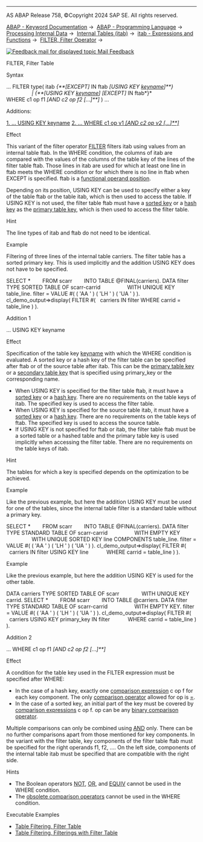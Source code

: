   

* * *

AS ABAP Release 758, ©Copyright 2024 SAP SE. All rights reserved.

[ABAP - Keyword Documentation](javascript:call_link\('abenabap.htm'\)) →  [ABAP - Programming Language](javascript:call_link\('abenabap_reference.htm'\)) →  [Processing Internal Data](javascript:call_link\('abenabap_data_working.htm'\)) →  [Internal Tables (itab)](javascript:call_link\('abenitab.htm'\)) →  [itab - Expressions and Functions](javascript:call_link\('abentable_processing_expr_func.htm'\)) →  [FILTER, Filter Operator](javascript:call_link\('abenconstructor_expression_filter.htm'\)) → 

 [![](Mail.gif?object=Mail.gif "Feedback mail for displayed topic") Mail Feedback](mailto:f1_help@sap.com?subject=Feedback%20on%20ABAP%20Documentation&body=Document:%20FILTER%2C%20Filter%20Table%2C%20ABENCONSTRUCTOR_EXPR_FILTER_TABLE%2C%20758%0D%0A%0D%0AError:%0D%0A%0D%0A%0D%0A%0D%0ASuggestion%20for%20improvement:)

FILTER, Filter Table

Syntax

... FILTER type( itab *{**\[*EXCEPT*\]* IN ftab *\[*USING KEY [keyname](javascript:call_link\('abenkeyname.htm'\))*\]**}*
                    *|* *{**\[*USING KEY [keyname](javascript:call_link\('abenkeyname.htm'\))*\]* *\[*EXCEPT*\]* IN ftab*}*
                       WHERE c1 op f1 *\[*AND c2 op f2 *\[*...*\]**\]* ) ...

Additions:

[1\. ... USING KEY keyname](#!ABAP_ADDITION_1@1@)
[2\. ... WHERE c1 op v1 *\[*AND c2 op v2 *\[*...*\]**\]*](#!ABAP_ADDITION_2@2@)

Effect

This variant of the filter operator [FILTER](javascript:call_link\('abenconstructor_expression_filter.htm'\)) filters itab using values from an internal table ftab. In the WHERE condition, the columns of itab are compared with the values of the columns of the table key of the lines of the filter table ftab. Those lines in itab are used for which at least one line in ftab meets the WHERE condition or for which there is no line in ftab when EXCEPT is specified. ftab is a [functional operand position](javascript:call_link\('abenfunctional_position_glosry.htm'\) "Glossary Entry").

Depending on its position, USING KEY can be used to specify either a key of the table ftab or the table itab, which is then used to access the table. If USING KEY is not used, the filter table ftab must have a [sorted key](javascript:call_link\('abensorted_key_glosry.htm'\) "Glossary Entry") or a [hash key](javascript:call_link\('abenhash_key_glosry.htm'\) "Glossary Entry") as the [primary table key](javascript:call_link\('abenprimary_table_key_glosry.htm'\) "Glossary Entry"), which is then used to access the filter table.

Hint

The line types of itab and ftab do not need to be identical.

Example

Filtering of three lines of the internal table carriers. The filter table has a sorted primary key. This is used implicitly and the addition USING KEY does not have to be specified.

SELECT \*
       FROM scarr
       INTO TABLE @FINAL(carriers).
DATA filter TYPE SORTED TABLE OF scarr-carrid
                 WITH UNIQUE KEY table\_line.
filter = VALUE #( ( 'AA ' ) ( 'LH ' ) ( 'UA ' ) ).
cl\_demo\_output=>display( FILTER #(
  carriers IN filter WHERE carrid = table\_line ) ).

Addition 1   

... USING KEY keyname

Effect

Specification of the table key [keyname](javascript:call_link\('abenkeyname.htm'\)) with which the WHERE condition is evaluated. A sorted key or a hash key of the filter table can be specified after ftab or of the source table after itab. This can be the [primary table key](javascript:call_link\('abenprimary_table_key_glosry.htm'\) "Glossary Entry") or a [secondary table key](javascript:call_link\('abensecondary_table_key_glosry.htm'\) "Glossary Entry") that is specified using primary\_key or the corresponding name.

-   When USING KEY is specified for the filter table ftab, it must have a [sorted key](javascript:call_link\('abensorted_key_glosry.htm'\) "Glossary Entry") or a [hash key](javascript:call_link\('abenhash_key_glosry.htm'\) "Glossary Entry"). There are no requirements on the table keys of itab. The specified key is used to access the filter table.
-   When USING KEY is specified for the source table itab, it must have a [sorted key](javascript:call_link\('abensorted_key_glosry.htm'\) "Glossary Entry") or a [hash key](javascript:call_link\('abenhash_key_glosry.htm'\) "Glossary Entry"). There are no requirements on the table keys of ftab. The specified key is used to access the source table.
-   If USING KEY is not specified for ftab or itab, the filter table ftab must be a sorted table or a hashed table and the primary table key is used implicitly when accessing the filter table. There are no requirements on the table keys of itab.

Hint

The tables for which a key is specified depends on the optimization to be achieved.

Example

Like the previous example, but here the addition USING KEY must be used for one of the tables, since the internal table filter is a standard table without a primary key.

SELECT \*
       FROM scarr
       INTO TABLE @FINAL(carriers).
DATA filter TYPE STANDARD TABLE OF scarr-carrid
                 WITH EMPTY KEY
                 WITH UNIQUE SORTED KEY line COMPONENTS table\_line.
filter = VALUE #( ( 'AA ' ) ( 'LH ' ) ( 'UA ' ) ).
cl\_demo\_output=>display( FILTER #(
  carriers IN filter USING KEY line
           WHERE carrid = table\_line ) ).

Example

Like the previous example, but here the addition USING KEY is used for the other table.

DATA carriers TYPE SORTED TABLE OF scarr
              WITH UNIQUE KEY carrid.
SELECT \*
       FROM scarr
       INTO TABLE @carriers.
DATA filter TYPE STANDARD TABLE OF scarr-carrid
                 WITH EMPTY KEY.
filter = VALUE #( ( 'AA ' ) ( 'LH ' ) ( 'UA ' ) ).
cl\_demo\_output=>display( FILTER #(
  carriers USING KEY primary\_key IN filter
           WHERE carrid = table\_line ) ).

Addition 2   

... WHERE c1 op f1 *\[*AND c2 op f2 *\[*...*\]**\]*

Effect

A condition for the table key used in the FILTER expression must be specified after WHERE:

-   In the case of a hash key, exactly one [comparison expression](javascript:call_link\('abencomparison_expression_glosry.htm'\) "Glossary Entry") c op f for each key component. The only [comparison operator](javascript:call_link\('abencomp_operator_glosry.htm'\) "Glossary Entry") allowed for op is [\=](javascript:call_link\('abenlogexp_any_operand.htm'\)).
-   In the case of a sorted key, an initial part of the key must be covered by [comparison expressions](javascript:call_link\('abencomparison_expression_glosry.htm'\) "Glossary Entry") c op f. op can be any [binary comparison operator](javascript:call_link\('abenlogexp_any_operand.htm'\)).

Multiple comparisons can only be combined using [AND](javascript:call_link\('abenlogexp_and.htm'\)) only. There can be no further comparisons apart from those mentioned for key components. In the variant with the filter table, key components of the filter table ftab must be specified for the right operands f1, f2, .... On the left side, components of the internal table itab must be specified that are compatible with the right side.

Hints

-   The Boolean operators [NOT](javascript:call_link\('abenlogexp_not.htm'\)), [OR](javascript:call_link\('abenlogexp_or.htm'\)), and [EQUIV](javascript:call_link\('abenlogexp_equiv.htm'\)) cannot be used in the WHERE condition.
-   The [obsolete comparison operators](javascript:call_link\('abenobsolete_logexp_op.htm'\)) cannot be used in the WHERE condition.

Executable Examples

-   [Table Filtering, Filter Table](javascript:call_link\('abenfilter_table_abexa.htm'\))
-   [Table Filtering, Filterings with Filter Table](javascript:call_link\('abenfilter_table_condition_abexa.htm'\))